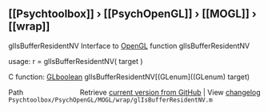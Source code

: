 ## [[Psychtoolbox]] &#8250; [[PsychOpenGL]] &#8250; [[MOGL]] &#8250; [[wrap]]

glIsBufferResidentNV  Interface to [OpenGL](OpenGL) function glIsBufferResidentNV  
  
usage:  r = glIsBufferResidentNV( target )  
  
C function:  [GLboolean](GLboolean) glIsBufferResidentNV[(GLenum]((GLenum) target)  




<div class="code_header" style="text-align:right;">
  <span style="float:left;">Path&nbsp;&nbsp;</span> <span class="counter">Retrieve <a href=
  "https://raw.github.com/Psychtoolbox-3/Psychtoolbox-3/beta/Psychtoolbox/PsychOpenGL/MOGL/wrap/glIsBufferResidentNV.m">current version from GitHub</a> | View <a href=
  "https://github.com/Psychtoolbox-3/Psychtoolbox-3/commits/beta/Psychtoolbox/PsychOpenGL/MOGL/wrap/glIsBufferResidentNV.m">changelog</a></span>
</div>
<div class="code">
  <code>Psychtoolbox/PsychOpenGL/MOGL/wrap/glIsBufferResidentNV.m</code>
</div>

